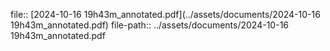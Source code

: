 file:: [2024-10-16 19h43m_annotated.pdf](../assets/documents/2024-10-16 19h43m_annotated.pdf)
file-path:: ../assets/documents/2024-10-16 19h43m_annotated.pdf

